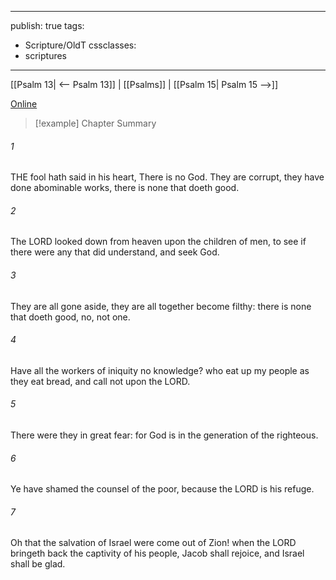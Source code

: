 

---
publish: true
tags:
  - Scripture/OldT
cssclasses:
  - scriptures
---
[[Psalm 13| <-- Psalm 13]] | [[Psalms]] | [[Psalm 15| Psalm 15 -->]]

[Online](https://churchofjesuschrist.org/study/scriptures/ot/ps/14?lang=eng)

>[!example] Chapter Summary
>
###### 1
THE fool hath said in his heart, There is no God.  They are corrupt, they have done abominable works, there is none that doeth good.
###### 2
The LORD looked down from heaven upon the children of men, to see if there were any that did understand, and seek God.
###### 3
They are all gone aside, they are all together become filthy: there is none that doeth good, no, not one.
###### 4
Have all the workers of iniquity no knowledge?  who eat up my people as they eat bread, and call not upon the LORD.
###### 5
There were they in great fear: for God is in the generation of the righteous.
###### 6
Ye have shamed the counsel of the poor, because the LORD is his refuge.
###### 7
Oh that the salvation of Israel were come out of Zion!  when the LORD bringeth back the captivity of his people, Jacob shall rejoice, and Israel shall be glad.



